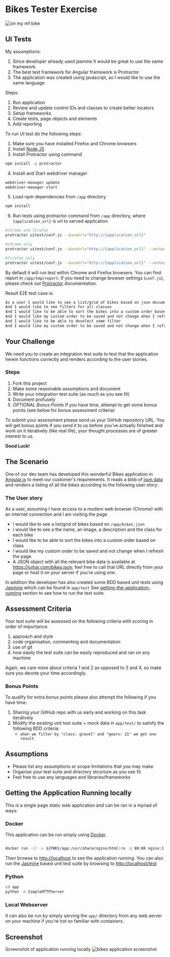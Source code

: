 # Bikes Tester Exercise

![on my mf bike](app/favicon.png)

## UI Tests

My assumptions:
1. Since developer already used jasmine It would be great to use the same framework.
2. The best test framework for Angular framework is Protractor 
3. The application was created using javascript, so I would like to use the same language

Steps:
1. Run application 
2. Review and update control IDs and classes to create better locators
3. Setup frameworks
4. Create tests, page objects and elements
5. Add reporting

To run UI test do the following steps:
1. Make sure you have installed Firefox and Chrome browsers 
2. Install [Node JS](https://nodejs.org/en/)
3. Install Protractor using command
```bash
npm install -g protractor
```
4. Install and Start webdriver manager
```bash
webdriver-manager update
webdriver-manager start
```
5. Load npm dependencies from `/app` directory
```bash
npm install
```
6. Run tests using protractor command from `/app` directory, where `{application_url}` is url to served application
```bash
#chrome and firefox
protractor uitest/conf.js --baseUrl="http://{application_url}"

#chrome only
protractor uitest/conf.js --baseUrl="http://{application_url}" --verbose --browser=chrome --multiCapabilities

#firefox only
protractor uitest/conf.js --baseUrl="http://{application_url}" --verbose --browser=firefox --multiCapabilities
```

By default it will run test within Chrome and Firefox browsers.
You can find report in `/app/tmp/report`.
If you need to change browser settings (`conf.js`), please check out [Protractor](https://www.protractortest.org) documentation.

Result E2E test case is:
```bash
As a user I would like to see a list/grid of bikes based on json document
And I would like to see filters for all classes
And I would like to be able to sort the bikes into a custom order based on class
And I would like my custom order to be saved and not change when I refresh the page
And I would like to be able to deselect some filter
And I would like my custom order to be saved and not change when I refresh the page after deselect filter
```

## Your Challenge

We need you to create an integration test suite to test that the application herein functions correctly and renders according to the user stories.

### Steps

1. Fork this project
2. Make some reasonable assumptions and document
3. Write your integration test suite (as much as you see fit)
4. Document profusely
5. *OPTIONAL Bonus Points* If you have time, attempt to get some bonus points (see below for bonus assessment criteria)

To submit your assessment please send us your GitHub repository URL. You will get bonus points if you send it to us before you've actually finished and work on it iteratively (like real life), your thought processes are of greater interest to us.

**Good Luck!**

## The Scenario

One of our dev team has developed this wonderful Bikes application in [Angular.js](https://angularjs.org/) to meet our customer's requirements.
It reads a blob of [json data](app/bikes.json) and renders a listing of all the bikes according to the following user story:

### The User story

As a user, assuming I have access to a modern web browser (Chrome) with an internet connection and I am visiting the page

- I would like to see a list/grid of bikes based on `/app/bikes.json`
- I would like to see a the name, an image, a description and the class for each bike
- I would like to be able to sort the bikes into a custom order based on class
- I would like my custom order to be saved and not change when I refresh the page
- A JSON object with all the relevant bike data is available at https://jujhar.com/bikes.json; feel free to call that URL directly from your page or host it on your server if you're using one.

In addition the developer has also created some BDD based unit tests using [Jasmine](https://jasmine.github.io/) which can be found in `app/test`
See [getting-the-application-running](https://github.com/jujhars13/test-testers#getting-the-application-running-locally) section to see how to run the test suite.

## Assessment Criteria

Your test suite will be assessed on the following criteria with scoring in order of importance:

1. approach and style
2. code organisation, commenting and documentation
3. use of git
4. how easily the test suite can be easily reproduced and ran on any machine

Again, we care more about criteria 1 and 2 as opposed to 3 and 4, so make sure you devote your time accordingly.

### Bonus Points

To qualify for extra bonus points please also attempt the following if you have time:

1. Sharing your GitHub repo with us early and working on this task iteratively
2. Modify the existing unit test suite + mock data in `app/test/` to satisfy the following BDD criteria:
    - `when we filter by "class: gravel" and "gears: 21" we get one result`

## Assumptions

- Please list any assumptions or scope limitations that you may make
- Organise your test suite and directory structure as you see fit
- Feel free to use any languages and libraries/frameworks

## Getting the Application Running locally
This is a single page static web application and can be ran in a myriad of ways:

### Docker

This application can be run simply using [Docker](https://www.docker.com/).

```bash

docker run -it -v ${PWD}/app:/usr/share/nginx/html:ro -p 80:80 nginx:1.13
```

Then browse to [http://localhost]() to see the application running.
You can also run the [Jasmine](https://jasmine.github.io/) based unit test suite by browsing to [http://localhost/test]() 

### Python

```bash
cd app
python -m SimpleHTTPServer
```

### Local Webserver

It can also be run by simply serving the `app/` directory from any web server on your machine if you're not so familiar with containers.

## Screenshot

Screenshot of application running locally
![bikes application screenshot](https://raw.githubusercontent.com/jujhars13/test-testers/master/screenshot.png)
